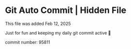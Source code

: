 # Git Auto Commit | Hidden File

This file was added Feb 12, 2025

Just for fun and keeping my daily git commit active 🤪

commit number: 95811
